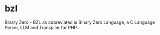 # bzl
Binary Zero - BZL as abbreviated is Binary Zero Language, a C Language Parser, LLM and Transpiler for PHP..

